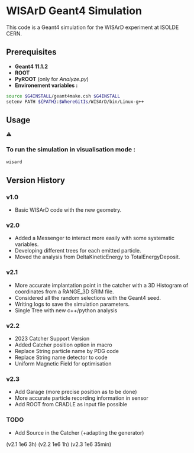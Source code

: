 # WISArD Geant4 Simulation

This code is a Geant4 simulation for the WISArD experiment at ISOLDE CERN.

## Prerequisites
- **Geant4 11.1.2**
- **ROOT** 
- **PyROOT** (only for *Analyze.py*)
- **Environement variables :**
```bash
source $G4INSTALL/geant4make.csh $G4INSTALL
setenv PATH ${PATH}:$WhereGitIs/WISArD/bin/Linux-g++
```

## Usage
:warning: 


### To run the simulation in visualisation mode :

```bash
wisard 
```

## Version History

### v1.0
- Basic WISArD code with the new geometry.

### v2.0
- Added a Messenger to interact more easily with some systematic variables.
- Developing different trees for each emitted particle.
- Moved the analysis from DeltaKineticEnergy to TotalEnergyDeposit.

### v2.1
- More accurate implantation point in the catcher with a 3D Histogram of coordinates from a RANGE_3D SRIM file.
- Considered all the random selections with the Geant4 seed.
- Writing logs to save the simulation parameters.
- Single Tree with new c++/python analysis

### v2.2
- 2023 Catcher Support Version
- Added Catcher position option in macro
- Replace String particle name by PDG code
- Replace String name detector to code
- Uniform Magnetic Field for optimisation

### v2.3
- Add Garage (more precise position as to be done)
- More accurate particle recording information in sensor
- Add ROOT from CRADLE as input file possible

### TODO
- Add Source in the Catcher (+adapting the generator)


(v2.1 1e6 3h)
(v2.2 1e6 1h)
(v2.3 1e6 35min)